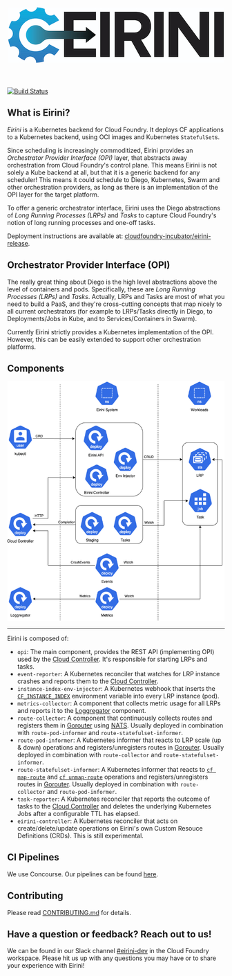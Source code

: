 <h1 align="center">
  <img src="logo.jpg" alt="Eirini">
</h1>

<!-- A spacer -->
<div>&nbsp;</div>

[![Build Status](https://travis-ci.org/cloudfoundry-incubator/eirini.svg?branch=master)](https://travis-ci.org/cloudfoundry-incubator/eirini)

## What is Eirini?

*Eirini* is a Kubernetes backend for Cloud Foundry. It deploys CF applications to a Kubernetes backend, using OCI images and Kubernetes `StatefulSet`s.

Since scheduling is increasingly commoditized, Eirini provides an _Orchestrator Provider Interface (OPI)_ layer, that abstracts away orchestration from Cloud Foundry's control plane. This means Eirini is not solely a Kube backend at all, but that it is a generic backend for any scheduler! This means it could schedule to Diego, Kubernetes, Swarm and other orchestration providers, as long as there is an implementation of the OPI layer for the target platform.

To offer a generic orchestrator interface, Eirini uses the Diego abstractions of _Long Running Processes (LRPs)_ and _Tasks_ to capture Cloud Foundry's notion of long running processes and one-off tasks.

Deployment instructions are available at: [cloudfoundry-incubator/eirini-release](https://github.com/cloudfoundry-incubator/eirini-release).

## Orchestrator Provider Interface (OPI)

The really great thing about Diego is the high level abstractions above the level of containers and pods. Specifically, these are _Long Running Processes (LRPs)_ and _Tasks_. Actually, LRPs and Tasks are most of what you need to build a PaaS, and they're cross-cutting concepts that map nicely to all current orchestrators (for example to LRPs/Tasks directly in Diego, to Deployments/Jobs in Kube, and to Services/Containers in Swarm).

Currently Eirini strictly provides a Kubernetes implementation of the OPI. However, this can be easily extended to support other orchestration platforms.

## Components

![Eirini Overview Diagram](docs/architecture/EiriniOverview.png)

---

Eirini is composed of:

- `opi`: The main component, provides the REST API (implementing OPI) used by the [Cloud Controller](https://github.com/cloudfoundry/cloud_controller_ng/). It's responsible for starting LRPs and tasks.
- `event-reporter`: A Kubernetes reconciler that watches for LRP instance crashes and reports them to the [Cloud Controller](https://github.com/cloudfoundry/cloud_controller_ng/).
- `instance-index-env-injector`: A Kubernetes webhook that inserts the [`CF_INSTANCE_INDEX`](https://docs.cloudfoundry.org/devguide/deploy-apps/environment-variable.html#CF-INSTANCE-INDEX) environment variable into every LRP instance (pod).
- `metrics-collector`: A component that collects metric usage for all LRPs and reports it to the [Loggregator](https://github.com/cloudfoundry/loggregator-release) component.
- `route-collector`: A component that continuously collects routes and registers them in [Gorouter](https://github.com/cloudfoundry/gorouter) using [NATS](https://nats.io/). Usually deployed in combination with `route-pod-informer` and `route-statefulset-informer`.
- `route-pod-informer`: A Kubernetes informer that reacts to LRP scale (up & down) operations and registers/unregisters routes in [Gorouter](https://github.com/cloudfoundry/gorouter). Usually deployed in combination with `route-collector` and `route-statefulset-informer`.
- `route-statefulset-informer`: A Kubernetes informer that reacts to [`cf map-route`](https://cli.cloudfoundry.org/en-US/v6/map-route.html) and [`cf unmap-route`](https://cli.cloudfoundry.org/en-US/v6/unmap-route.html) operations and registers/unregisters routes in [Gorouter](https://github.com/cloudfoundry/gorouter). Usually deployed in combination with `route-collector` and `route-pod-informer`.
- `task-reporter`: A Kubernetes reconciler that reports the outcome of tasks to the [Cloud Controller](https://github.com/cloudfoundry/cloud_controller_ng/) and deletes the underlying Kubernetes Jobs after a configurable TTL has elapsed.
- `eirini-controller`: A Kubernetes reconciler that acts on create/delete/update operations on Eirini's own Custom Resouce Definitions (CRDs). This is still experimental.

## CI Pipelines

We use Concourse. Our pipelines can be found [here](https://jetson.eirini.cf-app.com/).

## Contributing

Please read [CONTRIBUTING.md](.github/contributing.md) for details.

## Have a question or feedback? Reach out to us!

We can be found in our Slack channel [#eirini-dev](https://cloudfoundry.slack.com/archives/C8RU3BZ26) in the Cloud Foundry workspace. Please hit us up with any questions you may have or to share your experience with Eirini!
